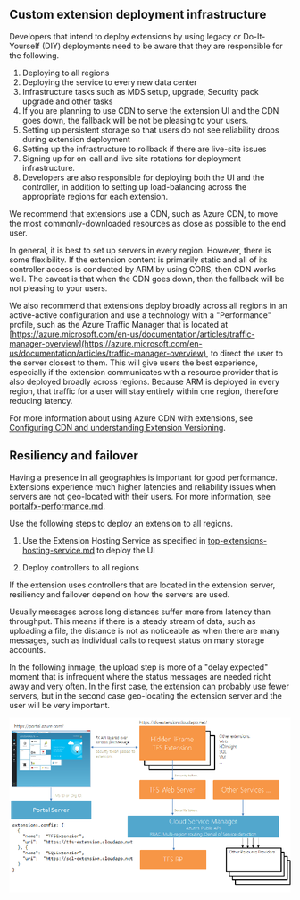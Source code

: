 
## Custom extension deployment infrastructure

Developers that intend to deploy extensions by using legacy or Do-It-Yourself (DIY) deployments need to be aware that they are responsible for the following.
1. Deploying to all regions
1. Deploying the service to every new data center
1. Infrastructure tasks such as MDS setup, upgrade, Security pack upgrade and other tasks
1. If you are planning to use CDN to serve the extension UI and the CDN goes down, the fallback will be not be pleasing to your users.
1. Setting up persistent storage so that users do not see reliability drops during extension deployment
1. Setting up the infrastructure to rollback if there are live-site issues
1. Signing up for on-call and live site rotations for deployment infrastructure.
1. Developers are also responsible for deploying both the UI and the controller, in addition to setting up load-balancing across the appropriate regions for each extension.

<!--TODO:  Determine which Ibiza team is best represented by the word "we". -->
We recommend that extensions use a CDN, such as Azure CDN, to move the most commonly-downloaded resources as close as possible to the end user. 

In general, it is best to set up servers in every region. However, there is some flexibility. If the extension content is primarily static and all of its controller access is conducted by ARM by using CORS, then CDN works well.  The caveat is that when the CDN goes down, then the fallback will be not pleasing to your users.

We also recommend that extensions deploy broadly across all regions in an active-active configuration and use a technology with a "Performance" profile, such as the Azure Traffic Manager that is located at [https://azure.microsoft.com/en-us/documentation/articles/traffic-manager-overview](https://azure.microsoft.com/en-us/documentation/articles/traffic-manager-overview), to direct the user to the server closest to them. This will give users the best experience, especially if the extension communicates with a resource provider that is also deployed broadly across regions. Because ARM is deployed in every region, that traffic for a user will stay entirely within one region, therefore reducing latency.

For more information about using Azure CDN with extensions, see [Configuring CDN and understanding Extension Versioning](portalfx-cdn.md).

## Resiliency and failover

Having a presence in all geographies is important for good performance.
Extensions experience much higher latencies and reliability issues when servers are not geo-located with their users. For more information, see [portalfx-performance.md](portalfx-performance.md).

Use the following steps to deploy an extension to all regions.

1. Use the Extension Hosting Service as specified in [top-extensions-hosting-service.md](top-extensions-hosting-service.md) to deploy the UI

1. Deploy controllers to all regions

If the extension uses controllers that are located in the extension server, resiliency and failover depend on how the servers are used.

Usually messages across long distances suffer more from latency than throughput. This means if there is a steady stream of data, such as uploading a file, the distance is not as noticeable as when there are many messages, such as individual calls to request status on many storage accounts.

In the following inmage, the upload step is more of a "delay expected" moment that is infrequent where the status messages are needed right away and very often.
In the first case, the extension can probably use fewer servers, but in the second case geo-locating the extension server and the user  will be very important.

![alt-text](../media/portalfx-custom-extensions-deployment/deployment.png "deployment-architecture")

<!-- TODO:  add "hotfix" info here for when developers need to walk their code into the 4 environments instead of waiting for the automated processes.-->